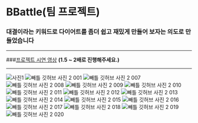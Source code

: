 # BBattle(팀 프로젝트)
### 대결이라는 키워드로 다이어트를 좀더 쉽고 재밌게 만들어 보자는 의도로 만들었습니다 
***
###[프로젝트 시연 영상](https://youtu.be/Wzxu1_MkUOQ)
**(1.5 ~ 2배로 진행해주세요.)**
***
![사진1](https://user-images.githubusercontent.com/65164183/116391903-b3ae4e00-a85a-11eb-9a54-c504f6512bad.jpeg)
![빼틀 깃허브 사진 2 001](https://user-images.githubusercontent.com/65164183/116389879-6cbf5900-a858-11eb-890e-23d2a7e6a2cc.jpeg)
![빼틀 깃허브 사진 2 007](https://user-images.githubusercontent.com/65164183/116390071-a42e0580-a858-11eb-835b-317f39a56745.jpeg)
![빼틀 깃허브 사진 2 008](https://user-images.githubusercontent.com/65164183/116390086-a85a2300-a858-11eb-9475-644a1cd6d045.jpeg)
![빼틀 깃허브 사진 2 009](https://user-images.githubusercontent.com/65164183/116390150-b7d96c00-a858-11eb-8039-d78397920ee4.jpeg)
![빼틀 깃허브 사진 2 010](https://user-images.githubusercontent.com/65164183/116390171-bd36b680-a858-11eb-95ee-8c40ca27656f.jpeg)
![빼틀 깃허브 사진 2 011](https://user-images.githubusercontent.com/65164183/116390206-c758b500-a858-11eb-836a-50a006c9b649.jpeg)
![빼틀 깃허브 사진 2 012](https://user-images.githubusercontent.com/65164183/116390218-c9227880-a858-11eb-99a8-2209536052a6.jpeg)
![빼틀 깃허브 사진 2 013](https://user-images.githubusercontent.com/65164183/116390247-ce7fc300-a858-11eb-9cae-a0d5dbabc3be.jpeg)
![빼틀 깃허브 사진 2 014](https://user-images.githubusercontent.com/65164183/116390251-d0498680-a858-11eb-9e75-8ab41dca5a71.jpeg)
![빼틀 깃허브 사진 2 015](https://user-images.githubusercontent.com/65164183/116390256-d17ab380-a858-11eb-8d49-81b0ef0d0672.jpeg)
![빼틀 깃허브 사진 2 016](https://user-images.githubusercontent.com/65164183/116390259-d2abe080-a858-11eb-9d93-980938a37dea.jpeg)
![빼틀 깃허브 사진 2 017](https://user-images.githubusercontent.com/65164183/116390266-d3dd0d80-a858-11eb-9763-a36839906074.jpeg)
![빼틀 깃허브 사진 2 018](https://user-images.githubusercontent.com/65164183/116390270-d50e3a80-a858-11eb-9991-2b26375ea368.jpeg)
![빼틀 깃허브 사진 2 019](https://user-images.githubusercontent.com/65164183/116390274-d5a6d100-a858-11eb-9e49-4702ca108221.jpeg)
![빼틀 깃허브 사진 2 020](https://user-images.githubusercontent.com/65164183/116390280-d7709480-a858-11eb-9e3c-816dc16e0c53.jpeg)

